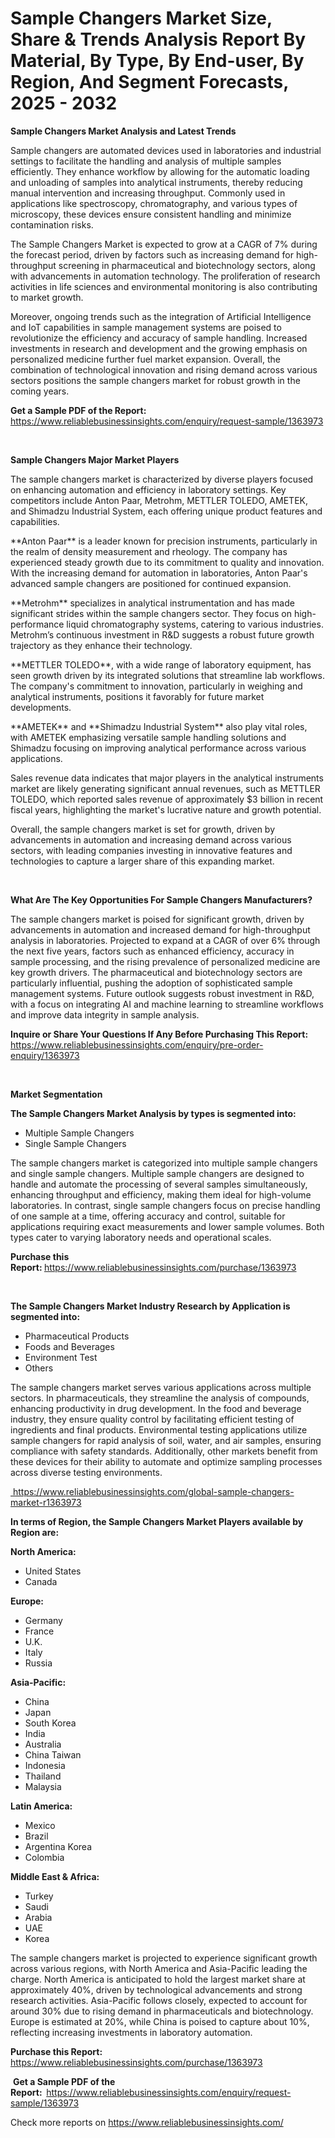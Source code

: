 <p><h1>Sample Changers Market Size, Share & Trends Analysis Report By Material, By Type, By End-user, By Region, And Segment Forecasts, 2025 - 2032</h1></p><p><strong>Sample Changers Market Analysis and Latest Trends</strong></p>
<p><p>Sample changers are automated devices used in laboratories and industrial settings to facilitate the handling and analysis of multiple samples efficiently. They enhance workflow by allowing for the automatic loading and unloading of samples into analytical instruments, thereby reducing manual intervention and increasing throughput. Commonly used in applications like spectroscopy, chromatography, and various types of microscopy, these devices ensure consistent handling and minimize contamination risks.</p><p>The Sample Changers Market is expected to grow at a CAGR of 7% during the forecast period, driven by factors such as increasing demand for high-throughput screening in pharmaceutical and biotechnology sectors, along with advancements in automation technology. The proliferation of research activities in life sciences and environmental monitoring is also contributing to market growth. </p><p>Moreover, ongoing trends such as the integration of Artificial Intelligence and IoT capabilities in sample management systems are poised to revolutionize the efficiency and accuracy of sample handling. Increased investments in research and development and the growing emphasis on personalized medicine further fuel market expansion. Overall, the combination of technological innovation and rising demand across various sectors positions the sample changers market for robust growth in the coming years.</p></p>
<p><strong>Get a Sample PDF of the Report:&nbsp;</strong> <a href="https://www.reliablebusinessinsights.com/enquiry/request-sample/1363973?utm_campaign=3356&utm_medium=2&utm_source=Github&utm_content=ia&utm_term=10042025&utm_id=sample-changers">https://www.reliablebusinessinsights.com/enquiry/request-sample/1363973</a></p>
<p>&nbsp;</p>
<p><strong>Sample Changers Major Market Players</strong></p>
<p><p>The sample changers market is characterized by diverse players focused on enhancing automation and efficiency in laboratory settings. Key competitors include Anton Paar, Metrohm, METTLER TOLEDO, AMETEK, and Shimadzu Industrial System, each offering unique product features and capabilities.</p><p>**Anton Paar** is a leader known for precision instruments, particularly in the realm of density measurement and rheology. The company has experienced steady growth due to its commitment to quality and innovation. With the increasing demand for automation in laboratories, Anton Paar's advanced sample changers are positioned for continued expansion.</p><p>**Metrohm** specializes in analytical instrumentation and has made significant strides within the sample changers sector. They focus on high-performance liquid chromatography systems, catering to various industries. Metrohm’s continuous investment in R&D suggests a robust future growth trajectory as they enhance their technology.</p><p>**METTLER TOLEDO**, with a wide range of laboratory equipment, has seen growth driven by its integrated solutions that streamline lab workflows. The company's commitment to innovation, particularly in weighing and analytical instruments, positions it favorably for future market developments.</p><p>**AMETEK** and **Shimadzu Industrial System** also play vital roles, with AMETEK emphasizing versatile sample handling solutions and Shimadzu focusing on improving analytical performance across various applications.</p><p>Sales revenue data indicates that major players in the analytical instruments market are likely generating significant annual revenues, such as METTLER TOLEDO, which reported sales revenue of approximately $3 billion in recent fiscal years, highlighting the market's lucrative nature and growth potential.</p><p>Overall, the sample changers market is set for growth, driven by advancements in automation and increasing demand across various sectors, with leading companies investing in innovative features and technologies to capture a larger share of this expanding market.</p></p>
<p>&nbsp;</p>
<p><strong>What Are The Key Opportunities For Sample Changers Manufacturers?</strong></p>
<p><p>The sample changers market is poised for significant growth, driven by advancements in automation and increased demand for high-throughput analysis in laboratories. Projected to expand at a CAGR of over 6% through the next five years, factors such as enhanced efficiency, accuracy in sample processing, and the rising prevalence of personalized medicine are key growth drivers. The pharmaceutical and biotechnology sectors are particularly influential, pushing the adoption of sophisticated sample management systems. Future outlook suggests robust investment in R&D, with a focus on integrating AI and machine learning to streamline workflows and improve data integrity in sample analysis.</p></p>
<p><strong>Inquire or Share Your Questions If Any Before Purchasing This Report:</strong> <a href="https://www.reliablebusinessinsights.com/enquiry/pre-order-enquiry/1363973?utm_campaign=3356&utm_medium=2&utm_source=Github&utm_content=ia&utm_term=10042025&utm_id=sample-changers">https://www.reliablebusinessinsights.com/enquiry/pre-order-enquiry/1363973</a></p>
<p>&nbsp;</p>
<p><strong>Market Segmentation</strong></p>
<p><strong>The Sample Changers Market Analysis by types is segmented into:</strong></p>
<p><ul><li>Multiple Sample Changers</li><li>Single Sample Changers</li></ul></p>
<p><p>The sample changers market is categorized into multiple sample changers and single sample changers. Multiple sample changers are designed to handle and automate the processing of several samples simultaneously, enhancing throughput and efficiency, making them ideal for high-volume laboratories. In contrast, single sample changers focus on precise handling of one sample at a time, offering accuracy and control, suitable for applications requiring exact measurements and lower sample volumes. Both types cater to varying laboratory needs and operational scales.</p></p>
<p><strong>Purchase this Report:&nbsp;</strong><a href="https://www.reliablebusinessinsights.com/purchase/1363973?utm_campaign=3356&utm_medium=2&utm_source=Github&utm_content=ia&utm_term=10042025&utm_id=sample-changers">https://www.reliablebusinessinsights.com/purchase/1363973</a></p>
<p>&nbsp;</p>
<p><strong>The Sample Changers Market Industry Research by Application is segmented into:</strong></p>
<p><ul><li>Pharmaceutical Products</li><li>Foods and Beverages</li><li>Environment Test</li><li>Others</li></ul></p>
<p><p>The sample changers market serves various applications across multiple sectors. In pharmaceuticals, they streamline the analysis of compounds, enhancing productivity in drug development. In the food and beverage industry, they ensure quality control by facilitating efficient testing of ingredients and final products. Environmental testing applications utilize sample changers for rapid analysis of soil, water, and air samples, ensuring compliance with safety standards. Additionally, other markets benefit from these devices for their ability to automate and optimize sampling processes across diverse testing environments.</p></p>
<p><a href="https://www.reliablebusinessinsights.com/global-sample-changers-market-r1363973?utm_campaign=3356&utm_medium=2&utm_source=Github&utm_content=ia&utm_term=10042025&utm_id=sample-changers">&nbsp;https://www.reliablebusinessinsights.com/global-sample-changers-market-r1363973</a></p>
<p><strong>In terms of Region, the Sample Changers Market Players available by Region are:</strong></p>
<p>
    <p> <strong> North America: </strong>
        <ul>
            <li>United States</li>
            <li>Canada</li>
        </ul>
        </p> 
    <p> <strong> Europe: </strong>
        <ul>
            <li>Germany</li>
            <li>France</li>
            <li>U.K.</li>
            <li>Italy</li>
            <li>Russia</li>
        </ul>
        </p> 
    <p> <strong> Asia-Pacific: </strong>
        <ul>
            <li>China</li>
            <li>Japan</li>
            <li>South Korea</li>
            <li>India</li>
            <li>Australia</li>
            <li>China Taiwan</li>
            <li>Indonesia</li>
            <li>Thailand</li>
            <li>Malaysia</li>
        </ul>
        </p> 
    <p> <strong> Latin America: </strong>
        <ul>
            <li>Mexico</li>
            <li>Brazil</li>
            <li>Argentina Korea</li>
            <li>Colombia</li>
        </ul>
        </p> 
    <p> <strong> Middle East & Africa: </strong>
        <ul>
            <li>Turkey</li>
            <li>Saudi</li>
            <li>Arabia</li>
            <li>UAE</li>
            <li>Korea</li>
        </ul>
    </p>
    </p>
<p><p>The sample changers market is projected to experience significant growth across various regions, with North America and Asia-Pacific leading the charge. North America is anticipated to hold the largest market share at approximately 40%, driven by technological advancements and strong research activities. Asia-Pacific follows closely, expected to account for around 30% due to rising demand in pharmaceuticals and biotechnology. Europe is estimated at 20%, while China is poised to capture about 10%, reflecting increasing investments in laboratory automation.</p></p>
<p><strong>Purchase this Report: </strong><a href="https://www.reliablebusinessinsights.com/purchase/1363973?utm_campaign=3356&utm_medium=2&utm_source=Github&utm_content=ia&utm_term=10042025&utm_id=sample-changers">https://www.reliablebusinessinsights.com/purchase/1363973</a></p>
<p>&nbsp;<strong>Get a Sample PDF of the Report:&nbsp;&nbsp;</strong><a href="https://www.reliablebusinessinsights.com/enquiry/request-sample/1363973?utm_campaign=3356&utm_medium=2&utm_source=Github&utm_content=ia&utm_term=10042025&utm_id=sample-changers">https://www.reliablebusinessinsights.com/enquiry/request-sample/1363973</a></p>
<p><strong></strong></p>
<p>Check more reports on <a href="https://www.reliablebusinessinsights.com/?utm_campaign=3356&utm_medium=2&utm_source=Github&utm_content=ia&utm_term=10042025&utm_id=sample-changers">https://www.reliablebusinessinsights.com/</a></p>
